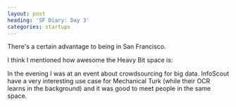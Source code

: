 ```yaml
---
layout: post
heading: 'SF Diary: Day 3'
categories: startups
---
```


There's a certain advantage to being in San Francisco.

<!-- Replace missing image from http://media.chris-alexander.co.uk/wp-content/uploads/2013/07/IMG_20130723_082311.jpg -->

I think I mentioned how awesome the Heavy Bit space is:

<!-- Replace missing image from http://media.chris-alexander.co.uk/wp-content/uploads/2013/07/IMG_20130723_140714.jpg -->

<!-- Replace missing image from http://media.chris-alexander.co.uk/wp-content/uploads/2013/07/IMG_20130723_140722.jpg -->

In the evening I was at an event about crowdsourcing for big data. InfoScout have a very interesting use case for Mechanical Turk (while their OCR learns in the background) and it was good to meet people in the same space.
